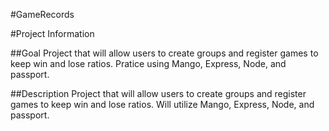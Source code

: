 #GameRecords

#Project Information 

##Goal
Project that will allow users to create groups and register games to keep win and lose ratios.
Pratice using Mango, Express, Node, and passport.


##Description
Project that will allow users to create groups and register games to keep win and lose ratios.
Will utilize  Mango, Express, Node, and passport.
